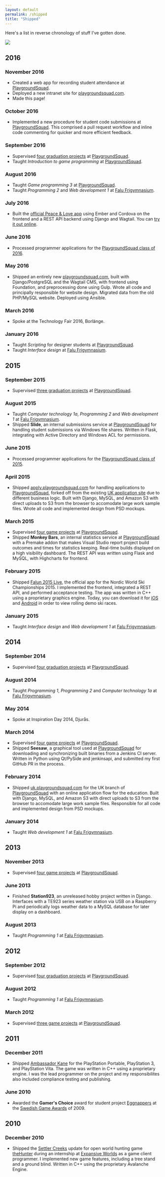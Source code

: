 ```yaml
---
layout: default
permalink: /shipped
title: "Shipped"
--- 
```


Here's a list in reverse chronology of stuff I've gotten done.

<img src="/img/monkeybars.jpg">

## 2016

### November 2016
* Created a web app for recording student attendance at [PlaygroundSquad].
* Deployed a new intranet site for [playgroundsquad.com].
* Made this page!

### October 2016
* Implemented a new procedure for student code submissions at
  [PlaygroundSquad]. This comprised a pull request workflow and inline code
  commenting for quicker and more efficient feedback.

### September 2016
* Supervised [four graduation projects][psq2015p3] at [PlaygroundSquad].
* Taught *Introduction to game programming* at [PlaygroundSquad].

### August 2016
* Taught *Game programming 3* at [PlaygroundSquad].
* Taught  *Programming 2* and *Web development 1* at
  [Falu Frigymnasium].

### July 2016
* Built the [official Peace & Love app][pnlapp] using Ember and Cordova on
  the frontend and a REST API backend using Django and Wagtail.
  You can [try it out online][pnlapp_web].

### June 2016
* Processed programmer applications for the
  [PlaygroundSquad class of 2016][psq2016programmers].

### May 2016
* Shipped an entirely new [playgroundsquad.com], built with Django/PostgreSQL
  and the Wagtail CMS, with frontend using Foundation, and preprocessing done
  using Gulp. Wrote all code and principally responsible for website design.
  Migrated data from the old PHP/MySQL website. Deployed using Ansible.

### March 2016
* Spoke at the Technology Fair 2016, Borlänge.

### January 2016
* Taught *Scripting* for designer students at [PlaygroundSquad].
* Taught *Interface design* at [Falu Frigymnasium].

## 2015

### September 2015

* Supervised [three graduation projects][psq2014p3] at
  [PlaygroundSquad].

### August 2015
* Taught *Computer technology 1a*, *Programming 2* and
  *Web development 1* at [Falu Frigymnasium].
* Shipped **Slide**, an internal submissions service at [PlaygroundSquad] for
  handling student submissions via Windows file shares. Written in Flask,
  integrating with Active Directory and Windows ACL for permissions.

### June 2015
* Processed programmer applications for the
  [PlaygroundSquad class of 2015][psq2015programmers].

### April 2015
* Shipped [apply.playgroundsquad.com] for handling applications to
  [PlaygroundSquad], forked off from the existing
  [UK application site][uk.playgroundsquad.com] due to different business logic.
  Built with Django, MySQL, and Amazon S3 with direct uploads to S3
  from the browser to accomodate large work sample files.
  Wrote all code and implemented design from PSD mockups.

### March 2015
* Supervised [four game projects][psq2014p2] at [PlaygroundSquad].
* Shipped **Monkey Bars**, an internal statistics service at
  [PlaygroundSquad] with a Premake addon that makes Visual Studio report project
  build outcomes and times for statistics keeping. Real-time builds displayed on
  a high visibility dashboard.
  The REST API was written using Flask and MySQL, with Highcharts for frontend.

### February 2015
* Shipped [Falun 2015 Live], the official app for the Nordic World Ski
  Championships 2015. I implemented the frontend, integrated a REST API, and
  performed acceptance testing. The app was written in C++ using a proprietary
  graphics engine. Today, you can download it for [iOS][Falun 2015 iOS] and
  [Android][Falun 2015 Android] in order to view rolling demo ski races.

### January 2015
* Taught *Interface design* and *Web development 1* at
  [Falu Frigymnasium].

## 2014

### September 2014
* Supervised [four graduation projects][psq2013p3] at [PlaygroundSquad].

### August 2014
* Taught *Programming 1*, *Programming 2* and
  *Computer technology 1a* at [Falu Frigymnasium].

### May 2014
* Spoke at Inspiration Day 2014, Djurås.

### March 2014
* Supervised [four game projects][psq2013p2] at [PlaygroundSquad].
* Shipped **Seesaw**, a graphical tool used at [PlaygroundSquad] for
  downloading and synchronizing built binaries from a Jenkins CI server.
  Written in Python using Qt/PySide and jenkinsapi, and submitted my first
  GitHub PR in the process.

### February 2014
* Shipped [uk.playgroundsquad.com] for the UK branch of [PlaygroundSquad] with
  an online application flow for the education. Built with Django, MySQL, and
  Amazon S3 with direct uploads to S3 from the browser to accomodate large
  work sample files.
  Responsible for all code and implemented design from PSD mockups.

### January 2014
* Taught *Web development 1* at [Falu Frigymnasium].

## 2013

### November 2013
* Supervised [four game projects][psq2013p1] at [PlaygroundSquad].

### June 2013
* Finished **Station923**, an unreleased hobby project written in Django.
  Interfaces with a TE923 series weather station via USB on a Raspberry Pi and
  periodically logs weather data to a MySQL database for later display on a
  dashboard.

### August 2013
* Taught *Programming 1* at [Falu Frigymnasium].

## 2012

### September 2012
* Supervised [four graduation projects][psq2011p3] at [PlaygroundSquad].

### August 2012
* Taught *Programming 1* at [Falu Frigymnasium].

### March 2012
* Supervised [three game projects][psq2011p2] at [PlaygroundSquad].

## 2011

### December 2011
* Shipped [Ambassador Kane] for the PlayStation Portable, PlayStation 3, and
  PlayStation Vita. The game was written in C++ using a proprietary engine.
  I was the lead programmer on the project and my responsibilites also included
  compliance testing and publishing.

### June 2010
* Awarded the **Gamer's Choice** award for student project [Eggnappers] at the
  [Swedish Game Awards] of 2009.

## 2010

### December 2010
* Shipped the [Settler Creeks] update for open world hunting game [theHunter]
  during an internship at [Expansive Worlds] as a game client programmer.
  I implemented new game features, including a tree stand and a ground blind.
  Written in C++ using the proprietary Avalanche Engine.

[Falu Frigymnasium]: http://www.falufri.se

[PlaygroundSquad]: https://playgroundsquad.com
[playgroundsquad.com]: https://playgroundsquad.com
[uk.playgroundsquad.com]: https://uk.playgroundsquad.com
[apply.playgroundsquad.com]: https://apply.playgroundsquad.com

[psq2016programmers]: https://playgroundsquad.com/students/2016/?discipline=programmer
[psq2015programmers]: https://playgroundsquad.com/students/2015/?discipline=programmer
[psq2015p3]: https://playgroundsquad.com/projects/?cohort=2015&number=3
[psq2014p3]: https://playgroundsquad.com/projects/?cohort=2014&number=3
[psq2014p2]: https://playgroundsquad.com/projects/?cohort=2014&number=2
[psq2013p1]: https://playgroundsquad.com/projects/?cohort=2013&number=1
[psq2013p2]: https://playgroundsquad.com/projects/?cohort=2013&number=2
[psq2013p3]: https://playgroundsquad.com/projects/?cohort=2013&number=3
[psq2011p2]: https://playgroundsquad.com/projects/?cohort=2011&number=2
[psq2011p3]: https://playgroundsquad.com/projects/?cohort=2011&number=3

[Ambassador Kane]: https://www.playstation.com/en-gb/games/ambassador-kane-psp/
[pnlapp]: http://pnlapp.se/
[pnlapp_web]: http://pnlapp.se/app

[Falun 2015 Live]: https://www.youtube.com/watch?v=jYYx8jcba3k
[Falun 2015 iOS]: https://itunes.apple.com/us/app/falun2015-live/id941542692?mt=8
[Falun 2015 Android]: https://play.google.com/store/apps/details?id=se.tension.falun2015_live_arena

[Expansive Worlds]: http://www.expansiveworlds.com/
[theHunter]: http://thehunter.com
[Settler Creeks]: http://thehunter.wikia.com/wiki/Settler_Creeks

[Eggnappers]: https://playgroundsquad.com/projects/eggnappers/
[Swedish Game Awards]: http://gameawards.se
